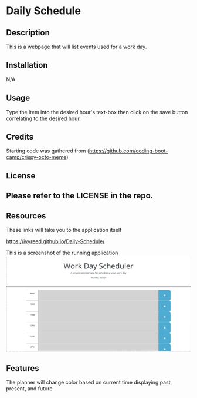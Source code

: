 # Daily Schedule

## Description

This is a webpage that will list events used for a work day.

## Installation

N/A

## Usage

Type the item into the desired hour's text-box then click on the save button correlating to the desired hour.

## Credits

Starting code was gathered from (https://github.com/coding-boot-camp/crispy-octo-meme)

## License

Please refer to the LICENSE in the repo.
---
## Resources
These links will take you to the application itself

https://ivyreed.github.io/Daily-Schedule/

This is a screenshot of the running application
![the display should show as follows.](./Assets/day-scheduler.png)

## Features

The planner will change color based on current time displaying past, present, and future